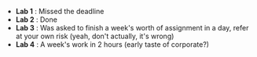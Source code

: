 * **Lab 1** : Missed the deadline
* **Lab 2** : Done
* **Lab 3** : Was asked to finish a week's worth of assignment in a day, refer at your own risk (yeah, don't actually, it's wrong)
* **Lab 4** : A week's work in 2 hours (early taste of corporate?)
